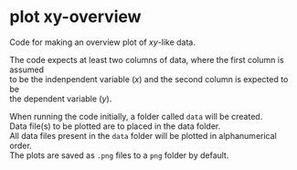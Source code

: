 # plot xy-overview
Code for making an overview plot of $xy$-like data.

The code expects at least two columns of data, where the first column is assumed  
to be the indenpendent variable ($x$) and the second column is expected to be  
the dependent variable ($y$).

When running the code initially, a folder called `data` will be created.  
Data file(s) to be plotted are to placed in the data folder.  
All data files present in the `data` folder will be plotted in alphanumerical 
order.  
The plots are saved as `.png` files to a `png` folder by default.
